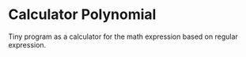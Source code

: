 # Calculator Polynomial

Tiny program as a calculator for the math expression based on regular expression.
